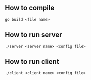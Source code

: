 ## How to compile
```
go build <file name>
```

## How to run server
```
./server <server name> <config file>
```

## How to run client
```
./client <client name> <config file>
```